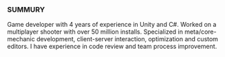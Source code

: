 ### SUMMURY

Game developer with 4 years of experience in Unity and C#. Worked on a multiplayer shooter with over 50 million installs. Specialized in meta/core-mechanic development, client-server interaction, optimization and custom editors. I have experience in code review and team process improvement.
